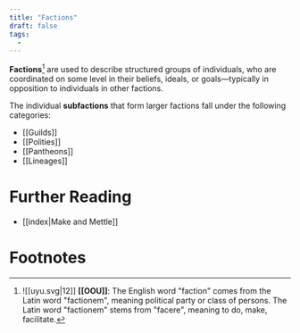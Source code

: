 ```yaml
---
title: "Factions"
draft: false
tags:
  - 
---
```


**Factions**[^fac] are used to describe structured groups of individuals, who are coordinated on some level in their beliefs, ideals, or goals—typically in opposition to individuals in other factions.

The individual **subfactions** that form larger factions fall under the following categories:
- [[Guilds]]
- [[Polities]]
- [[Pantheons]]
- [[Lineages]]

# Further Reading
- [[index|Make and Mettle]]

# Footnotes
[^fac]: ![[uyu.svg|12]] **[[OOU]]**: The English word "faction" comes from the Latin word "factionem", meaning political party or class of persons. The Latin word "factionem" stems from "facere", meaning to do, make, facilitate. 

